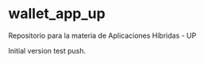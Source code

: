 # wallet_app_up
Repositorio para la materia de Aplicaciones Híbridas - UP

Initial version test push.
